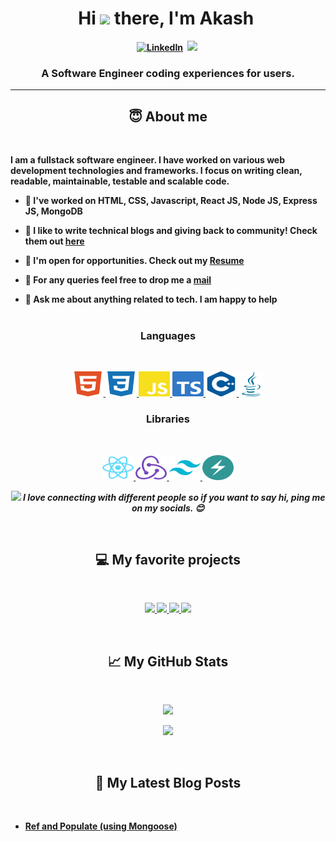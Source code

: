 ## <h1 align="center"><b>Hi <img src="https://raw.githubusercontent.com/MartinHeinz/MartinHeinz/master/wave.gif" width="30px"> there, I'm Akash <img src="" alt="" width="30"></h1>

<p align="center">
<a href="https://www.linkedin.com/in/akashmehrotra29/"><img src="https://img.shields.io/badge/linkedin-%230077B5.svg?&style=for-the-badge&logo=linkedin&logoColor=white" alt="LinkedIn" /></a>&nbsp;
<!-- <a href=""><img src="https://img.shields.io/badge/-PORTFOLIO-%23ff69b4&?style=for-the-badge&?color=ff69b4 alt="Portfolio" /></a>&nbsp; -->
<!-- <a href=""><img src="https://img.shields.io/badge/Twitter-1DA1F2?style=for-the-badge&logo=twitter&logoColor=white" alt="Twitter" /></a>&nbsp; -->
<a href=""><img src="https://img.shields.io/badge/Hashnode-2962FF?style=for-the-badge&logo=hashnode&logoColor=white alt="HashNode" /></a>&nbsp;
</p>

### <p align="center">A Software Engineer coding experiences for users.</p>

---

<h2 align="center">😇 About me</h2>
<br />

<p> I am a fullstack software engineer. I have worked on various web development technologies and frameworks. I focus on writing clean, readable, maintainable, testable and scalable code.</p>

- 🔭 I've worked on HTML, CSS, Javascript, React JS, Node JS, Express JS, MongoDB <br />

- 📝 I like to write technical blogs and giving back to community! Check them out [here](#blogs)<br />

- 📄 I'm open for opportunities. Check out my [Resume](https://rebrand.ly/rlz8pu3)<br />

- 📧 For any queries feel free to drop me a [mail](mailto:akashmehrotra29@gmail.com)<br />
- 💬 Ask me about anything related to tech. I am happy to help<br /> <br/>

<h3 align="center"> Languages</h3>
</p>
<br />

<p align="center">
<a href="https://developer.mozilla.org/en-US/docs/Web/HTML" target="_blank"> <img src="./images/html5.svg" alt="html5" width="50" height="40"/> </a>
<a href="https://developer.mozilla.org/en-US/docs/Web/CSS" target="_blank"> <img src="./images/css3.svg" alt="css3" width="50" height="40"/> </a>
<a href="https://developer.mozilla.org/en-US/docs/Web/JavaScript" target="_blank"> <img src="./images/javascript.svg" alt="javascript" width="50" height="40"/> </a>
<a href="https://www.typescriptlang.org/" target="_blank"> <img src="./images/typescript.svg" alt="typescript" width="50" height="40"/> </a>
<a href="" target="_blank"> <img src="./images/cplusplus.svg" alt="c++" width="50" height="40"/> </a>
<a href="https://docs.oracle.com/en/java/" target="_blank"> <img src="./images/java.svg" alt="java" width="40" height="40"/> </a>
</p>

<h3 align="center">Libraries</h3>
<br />

<p align="center">
<a href="https://reactjs.org/" target="_blank"> <img src="https://raw.githubusercontent.com/akashmehrotra29/akashmehrotra29/master/images/react.svg" alt="React" width="50" height="40" /> </a>
<a href="https://redux.js.org/" target="_blank"> <img src="https://raw.githubusercontent.com/akashmehrotra29/akashmehrotra29/master/images/redux.svg" alt="Redux" width="50" height="40" /> </a>
<a href="https://tailwindcss.com/" target="_blank"> <img src="https://raw.githubusercontent.com/akashmehrotra29/akashmehrotra29/master/images/tailwindcss.svg" alt="Tailwind" width="50" height="40" /> </a>
<a href="https://chakra-ui.com/" target="_blank"> <img src="https://raw.githubusercontent.com/akashmehrotra29/akashmehrotra29/master/images/chakraui.svg" alt="ChakraUI" width="50" height="40" /> </a>
</p>

<p align="center">
<img src="https://media.giphy.com/media/LnQjpWaON8nhr21vNW/giphy.gif" width="60"> <em><b>I love connecting with different people</b> so if you want to say <b>hi, ping me on my socials.</b> 😊</em>
</p>
<br />

<h2 align="center">💻 My favorite projects</h2>
<br />

<p align=center>
<a href="https://github.com/akashmehrotra29/cape-share/tree/development">
  <img align="" src="https://github-readme-stats.vercel.app/api/pin/?username=akashmehrotra29&repo=cape-share&show_owner=true&cache_seconds=1800&theme=github_dark"/>
</a>

<a href="https://github.com/akashmehrotra29/cape-quizzes/tree/development">
  <img align="" src="https://github-readme-stats.vercel.app/api/pin/?username=akashmehrotra29&repo=cape-quizzes&show_owner=true&cache_seconds=1800&theme=github_dark"/>
</a>

<a href="https://github.com/akashmehrotra29/cape-watch">
  <img align="" src="https://github-readme-stats.vercel.app/api/pin/?username=akashmehrotra29&repo=cape-watch&show_owner=true&cache_seconds=1800&theme=github_dark"/>
</a>

<a href="https://github.com/akashmehrotra29/cape-shop/tree/development">
  <img align="" src="https://github-readme-stats.vercel.app/api/pin/?username=akashmehrotra29&repo=cape-shop&show_owner=true&cache_seconds=1800&theme=github_dark"/>
</a>
</p>
<br />

<h2 align="center">📈 My GitHub Stats</h2>
<br />
<p align="center">
<img src="https://github-readme-stats.vercel.app/api?username=akashmehrotra29&hide=contribs,issues&count_private=true&show_icons=true&theme=github_dark" width="400"/>
</p>
<p align="center">
<img src="https://github-readme-stats.vercel.app/api/top-langs/?username=akashmehrotra29&langs_count=10&layout=compact&theme=github_dark" width="400" />
</p>
<br />

<h2 align="center"><a name="blogs"></a>📕 My Latest Blog Posts</h2>
<br />

- [Ref and Populate (using Mongoose)](https://www.notion.so/Ref-and-Populate-using-Mongoose-f5830ea29bbb4e7bb6ac1f2793ed9660)

<!--
**akashmehrotra29/akashmehrotra29** is a ✨ _special_ ✨ repository because its `README.md` (this file) appears on your GitHub profile.

Here are some ideas to get you started:

- 🔭 I’m currently working on ...
- 🌱 I’m currently learning ...
- 👯 I’m looking to collaborate on ...
- 🤔 I’m looking for help with ...
- 💬 Ask me about ...
- 📫 How to reach me: ...
- 😄 Pronouns: ...
- ⚡ Fun fact: ...
-->
